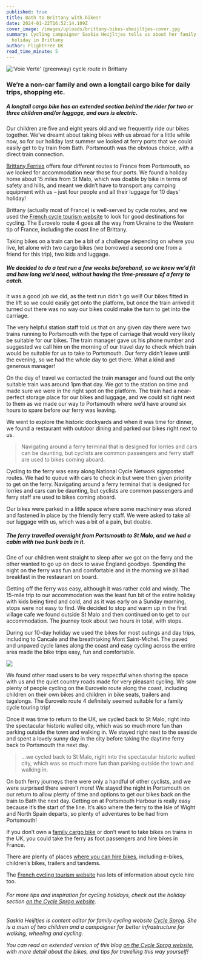 ```yaml
---
published: true
title: Bath to Brittany with bikes!
date: 2024-01-22T16:52:14.109Z
cover_image: /images/uploads/brittany-bikes-sheijltjes-cover.jpg
summary: Cycling campaigner Saskia Heijltjes tells us about her family’s cycling
  holiday in Brittany
author: FlightFree UK
read_time_minute: 5
---
```

![](/images/uploads/brittany-bikes-sheijltjes.jpg "'Voie Verte' (greenway) cycle route in Brittany")

### We’re a non-car family and own a longtail cargo bike for daily trips, shopping etc.

##### A longtail cargo bike has an extended section behind the rider for two or three children and/or luggage, and ours is electric.

Our children are five and eight years old and we frequently ride our bikes together. We’ve dreamt about taking bikes with us abroad for a little while now, so for our holiday last summer we looked at ferry ports that we could easily get to by train from Bath. Portsmouth was the obvious choice, with a direct train connection. 

[Brittany Ferries](https://www.cyclesprog.co.uk/link/uncategorized/brittany-ferries/) offers four different routes to France from Portsmouth, so we looked for accommodation near those four ports. We found a holiday home about 15 miles from St Malo, which was doable by bike in terms of safety and hills, and meant we didn’t have to transport any camping equipment with us – just four people and all their luggage for 10 days’ holiday!

Brittany (actually most of France) is well-served by cycle routes, and we used the [French cycle tourism website](https://en.francevelotourisme.com/) to look for good destinations for cycling. The Eurovelo route 4 goes all the way from Ukraine to the Western tip of France, including the coast line of Brittany.

Taking bikes on a train can be a bit of a challenge depending on where you live, let alone with two cargo bikes (we borrowed a second one from a friend for this trip), two kids and luggage. 

##### We decided to do a test run a few weeks beforehand, so we knew we’d fit and how long we’d need, without having the time-pressure of a ferry to catch.

It was a good job we did, as the test run didn’t go well! Our bikes fitted in the lift so we could easily get onto the platform, but once the train arrived it turned out there was no way our bikes could make the turn to get into the carriage. 

The very helpful station staff told us that on any given day there were two trains running to Portsmouth with the type of carriage that would very likely be suitable for our bikes. The train manager gave us his phone number and suggested we call him on the morning of our travel day to check which train would be suitable for us to take to Portsmouth. Our ferry didn’t leave until the evening, so we had the whole day to get there. What a kind and generous manager!

On the day of travel we contacted the train manager and found out the only suitable train was around 1pm that day. We got to the station on time and made sure we were in the right spot on the platform. The train had a near-perfect storage place for our bikes and luggage, and we could sit right next to them as we made our way to Portsmouth where we’d have around six hours to spare before our ferry was leaving. 

We went to explore the historic dockyards and when it was time for dinner, we found a restaurant with outdoor dining and parked our bikes right next to us.

> Navigating around a ferry terminal that is designed for lorries and cars can be daunting, but cyclists are common passengers and ferry staff are used to bikes coming aboard.

Cycling to the ferry was easy along National Cycle Network signposted routes. We had to queue with cars to check in but were then given priority to get on the ferry. Navigating around a ferry terminal that is designed for lorries and cars can be daunting, but cyclists are common passengers and ferry staff are used to bikes coming aboard. 

Our bikes were parked in a little space where some machinery was stored and fastened in place by the friendly ferry staff. We were asked to take all our luggage with us, which was a bit of a pain, but doable.

##### The ferry travelled overnight from Portsmouth to St Malo, and we had a cabin with two bunk beds in it.

One of our children went straight to sleep after we got on the ferry and the other wanted to go up on deck to wave England goodbye. Spending the night on the ferry was fun and comfortable and in the morning we all had breakfast in the restaurant on board.

Getting off the ferry was easy, although it was rather cold and windy. The 15-mile trip to our accommodation was the least fun bit of the entire holiday with kids being tired and cold, and as it was early on a Sunday morning, stops were not easy to find. We decided to stop and warm up in the first village cafe we found outside St Malo and then continued on to get to our accommodation. The journey took about two hours in total, with stops.

During our 10-day holiday we used the bikes for most outings and day trips, including to Cancale and the breathtaking Mont Saint-Michel. The paved and unpaved cycle lanes along the coast and easy cycling across the entire area made the bike trips easy, fun and comfortable.

![](/images/uploads/brittany-holiday-sheijltjes.jpg)

We found other road users to be very respectful when sharing the space with us and the quiet country roads made for very pleasant cycling. We saw plenty of people cycling on the Eurovelo route along the coast, including children on their own bikes and children in bike seats, trailers and tagalongs. The Eurovelo route 4 definitely seemed suitable for a family cycle touring trip!

Once it was time to return to the UK, we cycled back to St Malo, right into the spectacular historic walled city, which was so much more fun than parking outside the town and walking in. We stayed right next to the seaside and spent a lovely sunny day in the city before taking the daytime ferry back to Portsmouth the next day.

> ...we cycled back to St Malo, right into the spectacular historic walled city, which was so much more fun than parking outside the town and walking in.

On both ferry journeys there were only a handful of other cyclists, and we were surprised there weren’t more! We stayed the night in Portsmouth on our return to allow plenty of time and options to get our bikes back on the train to Bath the next day. Getting on at Portsmouth Harbour is really easy because it’s the start of the line. It’s also where the ferry to the Isle of Wight and North Spain departs, so plenty of adventures to be had from Portsmouth!

If you don’t own a [family cargo bike](https://www.cyclesprog.co.uk/category/cargo-bikes/) or don’t want to take bikes on trains in the UK, you could take the ferry as foot passengers and hire bikes in France.

There are plenty of places [where you can hire bikes](https://www.saint-malo-tourisme.co.uk/putting-down-your-suitcases/getting-around/bicycle-rentals/), including e-bikes, children’s bikes, trailers and tandems.

The [French cycling tourism website](https://en.francevelotourisme.com/) has lots of information about cycle hire too.

###### For more tips and inspiration for cycling holidays, check out the holiday section [on the Cycle Sprog website](https://www.cyclesprog.co.uk/category/get-cycling/family-cycling-holidays/).

*Saskia Heijltjes is content editor for family cycling website [Cycle Sprog](https://www.cyclesprog.co.uk/). She is a mum of two children and a campaigner for better infrastructure for walking, wheeling and cycling.* 

*Y﻿ou can read an extended version of this blog [on the Cycle Sprog website](https://www.cyclesprog.co.uk/get-cycling/family-cycling-holidays/family-holiday-in-brittany-by-bike-train-and-ferry/), with more detail about the bikes, and tips for travelling this way yourself!*